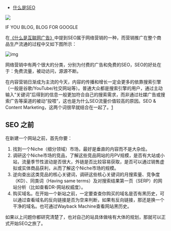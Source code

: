 - [什么是SEO](https://www.bmpi.dev/dev/what-is-seo/)



![](https://img.bmpi.dev/227e91cc-a2a8-942e-19fe-8246d9a7abbd.png)

IF YOU BLOG, BLOG FOR GOOGLE

在[《什么是互联网广告》](https://www.bmpi.dev/money/what-is-internet-advertising/)中提到SEO属于网络营销的一种，而营销推广在整个商品生产流通的过程中又如下图所示：

![img](https://img.bmpi.dev/86cf945a-457d-14f1-d4f1-21c52b75563e.png)

网络营销中有两个很大的分类，分别为付费的广告和免费的SEO，SEO的好处在于：免费流量，被动访问，源源不断。

在内容营销日渐成为主流的今天，内容的传播和增长一定会更多的依靠搜索引擎（一般是谷歌/YouTube/社交网站等）。普通大众都是搜索引擎的用户，通过主动输入“关键词”后得到的信息一般更加符合自己的搜索需求，而非通过社媒广告或搜索广告等渠道的被动“投喂”，这也是为什么SEO流量价值较高的原因。SEO & Content Marketing，这两个词很早就结合在一起了。[1](https://www.bmpi.dev/dev/what-is-seo/#fn:1)

## SEO 之前

在新建一个网站之前，首先你要：

1. 找到一个Niche（细分领域）市场，最好是垂直的内容而不是大杂烩。
2. 调研这个Niche市场的竞品，了解这些竞品网站的月PV规模，是否有大站或小站，流量季节性波动是否很大，外链是否比较容易获取，是否可以通过销售虚拟或实体商品获利，从而了解这个Niche市场的规模。
3. 逆向查出这类竞品的核心关键词，调研这些核心关键词的月搜索量、竞争度（KD）、同类词（Having same terms）及对搜索结果第一页（SERP）的网站分析（比如查看DR-网站权威度）。
4. 购买域名。在开始一个新站之前，一定要查查你购买的域名是否有黑历史，可以通过查看域名的反向链接是否为空来判断，如果有反向链接，那还是换一个干净的域名。也可通过Wayback Machine查看网站黑历史。

如果以上问题你都研究清楚了，也对自己的站具体做啥有大体的规划，那就可以正式开始SEO之旅了。
